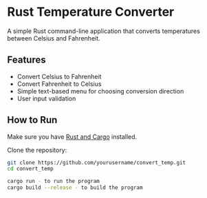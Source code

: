 # Rust Temperature Converter

A simple Rust command-line application that converts temperatures between Celsius and Fahrenheit.

## Features

- Convert Celsius to Fahrenheit
- Convert Fahrenheit to Celsius
- Simple text-based menu for choosing conversion direction
- User input validation

## How to Run

Make sure you have [Rust and Cargo](https://www.rust-lang.org/tools/install) installed.

Clone the repository:

```bash
git clone https://github.com/yourusername/convert_temp.git
cd convert_temp

cargo run - to run the program
cargo build --release - to build the program
